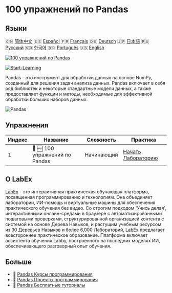 # 100 упражнений по Pandas

## Языки

🇨🇳 [简体中文](README_zh.md) 🇪🇸 [Español](README_es.md) 🇫🇷 [Français](README_fr.md) 🇩🇪 [Deutsch](README_de.md) 🇯🇵 [日本語](README_ja.md) 🇷🇺 [Русский](README_ru.md) 🇰🇷 [한국어](README_ko.md) 🇧🇷 [Português](README_pt.md) 🇺🇸 [English](README.md) 

[![100 упражнений по Pandas](https://cover-creator.labex.io/100-pandas-exercises.png?lang=ru)](https://labex.io/ru/courses/100-pandas-exercises)

[![Start-Learning](https://img.shields.io/badge/Start-Learning-whitesmoke?style=for-the-badge)](https://labex.io/ru/courses/100-pandas-exercises)

Pandas - это инструмент для обработки данных на основе NumPy, созданный для решения задач анализа данных. Pandas включает в себя ряд библиотек и некоторые стандартные модели данных, а также предоставляет функции и методы, необходимые для эффективной обработки больших наборов данных.

![Pandas](https://img.shields.io/badge/Pandas-whitesmoke?style=for-the-badge&logo=pandas)


## Упражнения

|   Индекс | Название                       | Сложность   | Практика                                                                                                                         |
|----------|--------------------------------|-------------|----------------------------------------------------------------------------------------------------------------------------------|
|        1 | 🧩 🆓 100 упражнений по Pandas | Начинающий  | <a target='_blank' href='https://labex.io/ru/labs/100-pandas-exercises-20747?course=100-pandas-exercises'>Начать Лабораторию</a> |

## О LabEx

[LabEx](https://labex.io) - это интерактивная практическая обучающая платформа, посвященная программированию и технологиям. Она объединяет лаборатории, ИИ-помощь и виртуальные машины для обеспечения практического обучения без видео. Со строгим подходом 'Учись делая', интерактивными онлайн-средами в браузере с автоматизированными пошаговыми проверками, структурированной организацией контента с системой на основе Дерева Навыков, и растущим учебным ресурсом из 30 Деревьев Навыков и более 6,000 Лабораторий, [LabEx](https://labex.io) предлагает всестороннее практическое образование. Платформа включает ассистента обучения Labby, построенного на последних моделях ИИ, обеспечивающего разговорный опыт обучения.

## Больше

- 🔗 [Pandas Курсы программирования](https://github.com/labex-labs/awesome-programming-courses)
- 🔗 [Pandas Проекты программирования](https://github.com/labex-labs/awesome-programming-projects)
- 🔗 [Pandas Бесплатные туториалы](https://github.com/labex-labs/pandas-free-tutorials)

